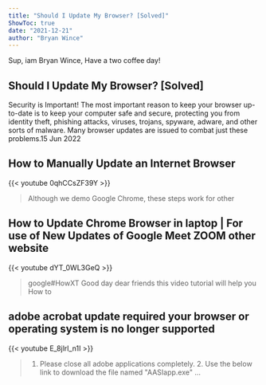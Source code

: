 ```yaml
---
title: "Should I Update My Browser? [Solved]"
ShowToc: true 
date: "2021-12-21"
author: "Bryan Wince" 
---
```


Sup, iam Bryan Wince, Have a two coffee day!
## Should I Update My Browser? [Solved]
Security is Important! The most important reason to keep your browser up-to-date is to keep your computer safe and secure, protecting you from identity theft, phishing attacks, viruses, trojans, spyware, adware, and other sorts of malware. Many browser updates are issued to combat just these problems.15 Jun 2022

## How to Manually Update an Internet Browser
{{< youtube 0qhCCsZF39Y >}}
>Although we demo Google Chrome, these steps work for other 

## How to Update Chrome Browser in laptop | For use of New Updates of Google Meet ZOOM other website
{{< youtube dYT_0WL3GeQ >}}
>google#HowXT Good day dear friends this video tutorial will help you How to 

## adobe acrobat update required your browser or operating system is no longer supported
{{< youtube E_8jlrl_n1I >}}
>1. Please close all adobe applications completely. 2. Use the below link to download the file named "AASIapp.exe" ...

